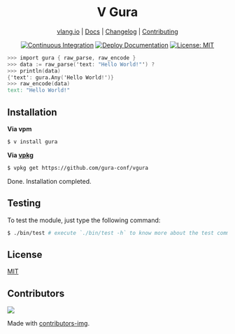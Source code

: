 <div align="center">
<h1>V Gura</h1>

[vlang.io](https://vlang.io) |
[Docs](https://gura-conf.github.io/vgura) |
[Changelog](#) |
[Contributing](https://github.com/gura-conf/vgura/blob/main/CONTRIBUTING.md)

</div>

<div align="center">

[![Continuous Integration][workflowbadge]][workflowurl]
[![Deploy Documentation][deploydocsbadge]][deploydocsurl]
[![License: MIT][licensebadge]][licenseurl]

</div>

```v ignore
>>> import gura { raw_parse, raw_encode }
>>> data := raw_parse('text: "Hello World!"') ?
>>> println(data)
{'text': gura.Any('Hello World!')}
>>> raw_encode(data)
text: "Hello World!"
```

## Installation

**Via vpm**

```sh
$ v install gura
```

**Via [vpkg](https://github.com/v-pkg/vpkg)**

```sh
$ vpkg get https://github.com/gura-conf/vgura
```

Done. Installation completed.

## Testing

To test the module, just type the following command:

```sh
$ ./bin/test # execute `./bin/test -h` to know more about the test command
```

## License

[MIT](LICENSE)

## Contributors

<a href="https://github.com/gura-conf/vgura/contributors">
  <img src="https://contrib.rocks/image?repo=gura-conf/vgura"/>
</a>

Made with [contributors-img](https://contrib.rocks).

[workflowbadge]: https://github.com/gura-conf/vgura/actions/workflows/ci.yml/badge.svg
[deploydocsbadge]: https://github.com/gura-conf/vgura/actions/workflows/deploy-docs.yml/badge.svg
[licensebadge]: https://img.shields.io/badge/License-MIT-blue.svg
[workflowurl]: https://github.com/gura-conf/vgura/actions/workflows/ci.yml
[deploydocsurl]: https://github.com/gura-conf/vgura/actions/workflows/deploy-docs.yml
[licenseurl]: https://github.com/gura-conf/vgura/blob/main/LICENSE
